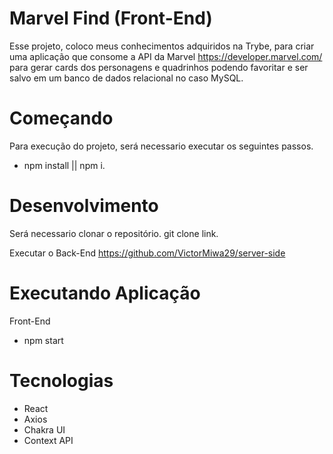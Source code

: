 # Marvel Find (Front-End)

Esse projeto, coloco meus conhecimentos adquiridos na Trybe, para criar uma aplicação que consome a API da Marvel https://developer.marvel.com/ para gerar cards dos personagens e quadrinhos podendo favoritar e ser salvo em um banco de dados relacional no caso MySQL.

# Começando

Para execução do projeto, será necessario executar os seguintes passos.

- npm install || npm i.

# Desenvolvimento

Será necessario clonar o repositório.
  git clone link.
  
Executar o Back-End
  https://github.com/VictorMiwa29/server-side
  
# Executando Aplicação
  Front-End
  - npm start

# Tecnologias
  - React
  - Axios
  - Chakra UI
  - Context API


